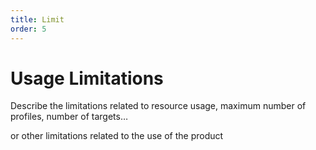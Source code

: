 ```yaml
---
title: Limit
order: 5
---
```


# Usage Limitations

Describe the limitations related to resource usage, maximum number of profiles, number of targets…

or other limitations related to the use of the product
